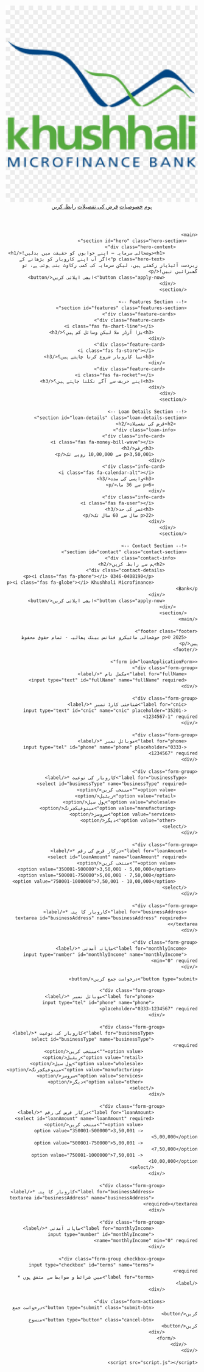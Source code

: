 <html lang="ur" dir="rtl">
<head>
    <meta charset="UTF-8">
    <meta name="viewport" content="width=device-width, initial-scale=1.0">
    <title>خوشحالی سرمایہ - کاروباری قرض</title>
    <link href="https://fonts.googleapis.com/css2?family=Noto+Nastaliq+Urdu:wght@400;700&display=swap" rel="stylesheet">
    <link rel="stylesheet" href="https://cdnjs.cloudflare.com/ajax/libs/font-awesome/6.0.0/css/all.min.css">
    <link rel="stylesheet" href="styles.css">
</head>
<body>
    <header class="header">
        <nav class="navbar">
            <div class="logo">
                <img src="logo.png" alt="خوشحالی بینک" class="logo-img">
            </div>
            <div class="nav-links">
                <a href="#home">ہوم</a>
                <a href="#features">خصوصیات</a>
                <a href="#loan-details">قرض کی تفصیلات</a>
                <a href="#contact" class="cta-button">رابطہ کریں</a>
            </div>
        </nav>
    </header>

    <main>
        <section id="hero" class="hero-section">
            <div class="hero-content">
                <h1>خوشحالی سرمایہ – اپنے خوابوں کو حقیقت میں بدلیں!</h1>
                <p class="hero-text">اگر آپ اپنے کاروبار کو بڑھانے کے زبردست آئیڈیاز رکھتے ہیں، لیکن سرمایہ کی کمی رکاوٹ بنی ہوئی ہے، تو گھبرائیں نہیں!</p>
                <button class="apply-now">ابھی اپلائی کریں</button>
            </div>
        </section>

        <!-- Features Section -->
        <section id="features" class="features-section">
            <div class="feature-cards">
                <div class="feature-card">
                    <i class="fas fa-chart-line"></i>
                    <h3>بڑا آرڈر ملا لیکن وسائل کم ہیں؟</h3>
                </div>
                <div class="feature-card">
                    <i class="fas fa-store"></i>
                    <h3>نیا کاروبار شروع کرنا چاہتے ہیں؟</h3>
                </div>
                <div class="feature-card">
                    <i class="fas fa-rocket"></i>
                    <h3>اپنے حریف سے آگے نکلنا چاہتے ہیں؟</h3>
                </div>
            </div>
        </section>

        <!-- Loan Details Section -->
        <section id="loan-details" class="loan-details-section">
            <h2>قرض کی تفصیلات</h2>
            <div class="loan-info">
                <div class="info-card">
                    <i class="fas fa-money-bill-wave"></i>
                    <h3>رقم</h3>
                    <p>3,50,001 سے 10,00,000 روپے تک</p>
                </div>
                <div class="info-card">
                    <i class="fas fa-calendar-alt"></i>
                    <h3>واپسی کی مدت</h3>
                    <p>6 سے 36 ماہ</p>
                </div>
                <div class="info-card">
                    <i class="fas fa-user"></i>
                    <h3>عمر کی حد</h3>
                    <p>22 سال سے 60 سال تک</p>
                </div>
            </div>
        </section>

        <!-- Contact Section -->
        <section id="contact" class="contact-section">
            <div class="contact-info">
                <h2>ہم سے رابطہ کریں</h2>
                <div class="contact-details">
                    <p><i class="fas fa-phone"></i> 0346-0408190</p>
                    <p><i class="fas fa-globe"></i> Khushhali Microfinance Bank</p>
                </div>
                <button class="apply-now">ابھی اپلائی کریں</button>
            </div>
        </section>
    </main>

    <footer class="footer">
        <p>© 2025 خوشحالی مائیکرو فنانس بینک پھالیہ - تمام حقوق محفوظ ہیں</p>
    </footer>

    <<form id="loanApplicationForm">
    <div class="form-group">
        <label for="fullName">مکمل نام *</label>
        <input type="text" id="fullName" name="fullName" required>
    </div>

    <div class="form-group">
        <label for="cnic">شناختی کارڈ نمبر *</label>
        <input type="text" id="cnic" name="cnic" placeholder="35201-1234567-1" required>
    </div>

    <div class="form-group">
        <label for="phone">موبائل نمبر *</label>
        <input type="tel" id="phone" name="phone" placeholder="0333-1234567" required>
    </div>

    <div class="form-group">
        <label for="businessType">کاروبار کی نوعیت *</label>
        <select id="businessType" name="businessType" required>
            <option value="">منتخب کریں</option>
            <option value="retail">ریٹیل</option>
            <option value="wholesale">ہول سیل</option>
            <option value="manufacturing">مینوفیکچرنگ</option>
            <option value="services">سروسز</option>
            <option value="other">دیگر</option>
        </select>
    </div>

    <div class="form-group">
        <label for="loanAmount">درکار قرض کی رقم *</label>
        <select id="loanAmount" name="loanAmount" required>
            <option value="">منتخب کریں</option>
            <option value="350001-500000">3,50,001 - 5,00,000</option>
            <option value="500001-750000">5,00,001 - 7,50,000</option>
            <option value="750001-1000000">7,50,001 - 10,00,000</option>
        </select>
    </div>

    <div class="form-group">
        <label for="businessAddress">کاروبار کا پتہ *</label>
        <textarea id="businessAddress" name="businessAddress" required></textarea>
    </div>

    <div class="form-group">
        <label for="monthlyIncome">ماہانہ آمدنی *</label>
        <input type="number" id="monthlyIncome" name="monthlyIncome" min="0" required>
    </div>

    <button type="submit">درخواست جمع کریں</button>
</form>
                </div>

                <div class="form-group">
                    <label for="phone">موبائل نمبر *</label>
                    <input type="tel" id="phone" name="phone" placeholder="0333-1234567" required>
                </div>

                <div class="form-group">
                    <label for="businessType">کاروبار کی نوعیت *</label>
                    <select id="businessType" name="businessType" required>
                        <option value="">منتخب کریں</option>
                        <option value="retail">ریٹیل</option>
                        <option value="wholesale">ہول سیل</option>
                        <option value="manufacturing">مینوفیکچرنگ</option>
                        <option value="services">سروسز</option>
                        <option value="other">دیگر</option>
                    </select>
                </div>

                <div class="form-group">
                    <label for="loanAmount">درکار قرض کی رقم *</label>
                    <select id="loanAmount" name="loanAmount" required>
                        <option value="">منتخب کریں</option>
                        <option value="350001-500000">3,50,001 - 5,00,000</option>
                        <option value="500001-750000">5,00,001 - 7,50,000</option>
                        <option value="750001-1000000">7,50,001 - 10,00,000</option>
                    </select>
                </div>

                <div class="form-group">
                    <label for="businessAddress">کاروبار کا پتہ *</label>
                    <textarea id="businessAddress" name="businessAddress" required></textarea>
                </div>

                <div class="form-group">
                    <label for="monthlyIncome">ماہانہ آمدنی *</label>
                    <input type="number" id="monthlyIncome" name="monthlyIncome" min="0" required>
                </div>

                <div class="form-group checkbox-group">
                    <input type="checkbox" id="terms" name="terms" required>
                    <label for="terms">میں شرائط و ضوابط سے متفق ہوں *</label>
                </div>

                <div class="form-actions">
                    <button type="submit" class="submit-btn">درخواست جمع کریں</button>
                    <button type="button" class="cancel-btn">منسوخ کریں</button>
                </div>
            </form>
        </div>
    </div>

    <script src="script.js"></script>
</body>
</html>
